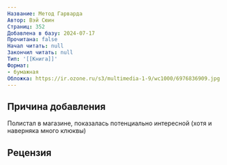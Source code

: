 ```yaml
---
Название: Метод Гарварда
Автор: Вэй Сюин
Страниц: 352
Добавлена в базу: 2024-07-17
Прочитана: false
Начал читать: null
Закончил читать: null
Тип: '[[Книга]]'
Формат:
- бумажная
Обложка: https://ir.ozone.ru/s3/multimedia-1-9/wc1000/6976836909.jpg
---
```

## Причина добавления

Полистал в магазине, показалась потенциально интересной (хотя и наверняка много клюквы)

## Рецензия